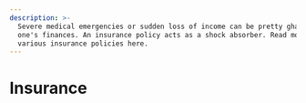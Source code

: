 ```yaml
---
description: >-
  Severe medical emergencies or sudden loss of income can be pretty ghastly to
  one's finances. An insurance policy acts as a shock absorber. Read more about
  various insurance policies here.
---
```


# Insurance

